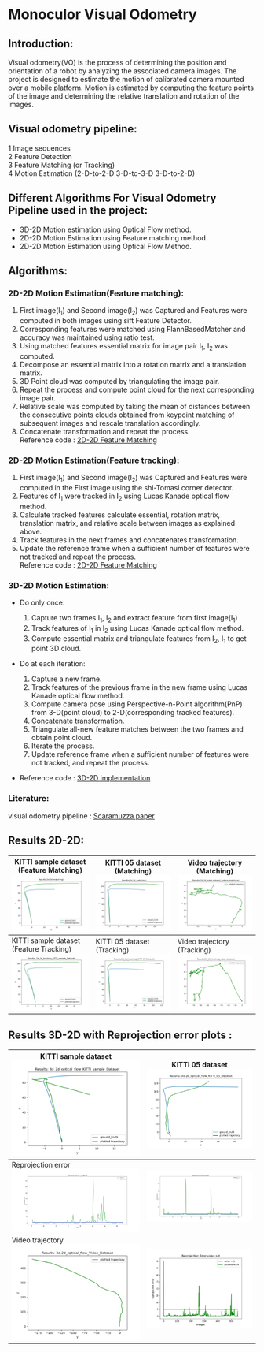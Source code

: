 # Monoculor Visual Odometry
## Introduction:  
Visual odometry(VO) is the process of determining the position and orientation of a robot by analyzing the associated camera images. The project is designed to estimate the motion of calibrated camera mounted over a mobile platform. Motion is estimated by computing the feature points of the image and determining the relative translation and rotation of the images.
## Visual odometry pipeline: 
1 Image sequences  
2 Feature Detection  
3 Feature Matching (or Tracking)  
4 Motion Estimation (2-D-to-2-D 3-D-to-3-D 3-D-to-2-D)  

## Different Algorithms For Visual Odometry Pipeline used in the project: 
* 3D-2D Motion estimation using Optical Flow method.   
* 2D-2D Motion Estimation using Feature matching method.  
* 2D-2D Motion Estimation using Optical Flow Method. 
## Algorithms:  
### 2D-2D Motion Estimation(Feature matching):  
1) First image(I<sub>1</sub>) and Second image(I<sub>2</sub>) was Captured and Features were computed in both images using sift Feature Detector.  
2) Corresponding features were matched using FlannBasedMatcher and accuracy was maintained using ratio test.    
3) Using matched features essential matrix for image pair I<sub>1</sub>, I<sub>2</sub> was computed.
4) Decompose an essential matrix into a rotation matrix and a translation matrix.  
5) 3D Point cloud was computed by triangulating the image pair.
6) Repeat the process and compute point cloud for the next corresponding image pair.  
7) Relative scale was computed by taking the mean of distances between the consecutive points clouds obtained from keypoint matching of subsequent images and rescale translation accordingly.  
8) Concatenate transformation and repeat the process.  
Reference code : [2D-2D Feature Matching](https://github.com/pareespathak/visual_odometry/blob/main/codes/2d-2d_feature_matching.py) 
### 2D-2D Motion Estimation(Feature tracking):  
1) First image(I<sub>1</sub>) and Second image(I<sub>2</sub>) was Captured and Features were computed in the First image using the shi-Tomasi corner detector.  
2) Features of I<sub>1</sub> were tracked in I<sub>2</sub> using Lucas Kanade optical flow method.  
3) Calculate tracked features calculate essential, rotation matrix, translation matrix, and relative scale between images as explained above.  
4) Track features in the next frames and concatenates transformation.  
5) Update the reference frame when a sufficient number of features were not tracked and repeat the process.  
Reference code : [2D-2D Feature Matching](https://github.com/pareespathak/visual_odometry/blob/main/codes/2d-2d_feature_tracking_homo.py) 
### 3D-2D Motion Estimation:  
* Do only once:  
   1) Capture two frames I<sub>1</sub>, I<sub>2</sub> and extract feature from first image(I<sub>1</sub>)  
   2) Track features of I<sub>1</sub> in I<sub>2</sub> using Lucas Kanade optical flow method. 
   3) Compute essential matrix and triangulate features from I<sub>2</sub>, I<sub>1</sub> to get point 3D cloud.  
   
* Do at each iteration:
   1) Capture a new frame.  
   2) Track features of the previous frame in the new frame using Lucas Kanade optical flow method.  
   3) Compute camera pose using Perspective-n-Point algorithm(PnP) from 3-D(point cloud) to 2-D(corresponding tracked features).
   4) Concatenate transformation.
   4) Triangulate all-new feature matches between the two frames and obtain point cloud.
   5) Iterate the process.  
   6) Update reference frame when a sufficient number of features were not tracked, and repeat the process.  
 * Reference code : [3D-2D implementation](https://github.com/pareespathak/visual_odometry/blob/main/codes/3d_2d_optical_flow.py) 

### Literature:  
visual odometry pipeline : [Scaramuzza paper](https://www.ifi.uzh.ch/dam/jcr:5759a719-55db-4930-8051-4cc534f812b1/VO_Part_I_Scaramuzza.pdf)

## Results 2D-2D:  
KITTI sample dataset (Feature Matching) <img src="results/2d-2d-matching.png" heigth="10"> | KITTI 05 dataset (Matching)<img src="results/2d-2d_matching_05.png"> | Video trajectory (Matching)<img src="results/2d-2d-video-matching.png"> 
--------------------------------------------------------|----------------------------------|------------------
KITTI sample dataset (Feature Tracking) <img src="results/2d-2d-tracking(H)_sample_dataset.png">  |  KITTI 05 dataset (Tracking)<img src="results/2d-2d-tracking(H)_05_dataset.png"> | Video trajectory (Tracking)<img src="results/2d-2d-video-homo.png">

## Results 3D-2D with Reprojection error plots : 
KITTI sample dataset <img src="results/3d-2d-basic.png" heigth="10"> | KITTI 05 dataset <img src="results/3d-2d-05.png">
--------------------------------------------------------|----------------------------------
Reprojection error <img src="results/reprojection_error_3d-2d_sample.png" > |<img src="results/reprojection_error_3d-2d_05.png">    
Video trajectory <img src="results/3d-2d-video.png"> | <img src="results/reprojection_error_3d-2d_video.png">




